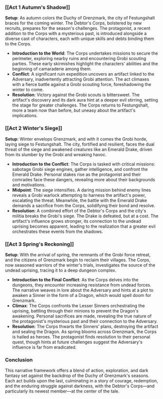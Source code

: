 ### [[Act 1 Autumn's Shadow]]

**Setup**: As autumn colors the Duchy of Grenzmark, the city of Festungshalt braces for the coming winter. The Debtor's Corps, bolstered by new recruits, prepares for the season's challenges. The protagonist, a recent addition to the Corps with a mysterious past, is introduced alongside a diverse cast of characters, each with unique skills and debts binding them to the Corps.

- **Introduction to the World**: The Corps undertakes missions to secure the perimeter, exploring nearby ruins and encountering Grobi scouting parties. These early skirmishes highlight the characters' abilities and the beginning of camaraderie among them.
- **Conflict**: A significant ruin expedition uncovers an artifact linked to the Adversary, inadvertently attracting Grobi attention. The act climaxes with a fierce battle against a Grobi scouting force, foreshadowing the winter to come.
- **Resolution**: Victory against the Grobi scouts is bittersweet. The artifact's discovery and its dark aura hint at a deeper evil stirring, setting the stage for greater challenges. The Corps returns to Festungshalt, more a team now than before, but uneasy about the artifact's implications.

### [[Act 2 Winter's Siege]]

**Setup**: Winter envelops Grenzmark, and with it comes the Grobi horde, laying siege to Festungshalt. The city, fortified and resilient, faces the dual threat of the siege and awakened creatures like an Emerald Drake, driven from its slumber by the Grobi and wreaking havoc.

- **Introduction to the Conflict**: The Corps is tasked with critical missions: sabotage Grobi siege engines, gather intelligence, and confront the Emerald Drake. Personal stakes rise as the protagonist and their comrades face these dangers, revealing more about their backgrounds and motivations.
- **Midpoint**: The siege intensifies. A daring mission behind enemy lines reveals a Grobi warlock attempting to harness the artifact's power, escalating the threat. Meanwhile, the battle with the Emerald Drake demands a sacrifice from the Corps, solidifying their bond and resolve.
- **Resolution**: A combined effort of the Debtor's Corps and the city's militia breaks the Grobi's siege. The Drake is defeated, but at a cost. The artifact's influence grows stronger, its connection to the undead uprising becomes apparent, leading to the realization that a greater evil orchestrates these events from the shadows.

### [[Act 3 Spring's Reckoning]]

**Setup**: With the arrival of spring, the remnants of the Grobi force retreat, and the citizens of Grenzmark begin to reclaim their villages. The Corps, now seasoned warriors of the winter's trials, investigates the source of the undead uprising, tracing it to a deep dungeon complex.

- **Introduction to the Final Conflict**: As the Corps delves into the dungeons, they encounter increasing resistance from undead forces. The narrative weaves in lore about the Adversary and hints at a plot to awaken a Sinner in the form of a Dragon, which would spell doom for Grenzmark.
- **Climax**: The Corps confronts the Lesser Sinners orchestrating the uprising, battling through their minions to prevent the Dragon's awakening. Personal sacrifices are made, revealing the true nature of the protagonist's mysterious past and their connection to the Adversary.
- **Resolution**: The Corps thwarts the Sinners' plans, destroying the artifact and sealing the Dragon. As spring blooms across Grenzmark, the Corps is hailed as heroes. The protagonist finds resolution to their personal quest, though hints at future challenges suggest the Adversary's influence is far from eradicated.

### Conclusion

This narrative framework offers a blend of action, exploration, and dark fantasy set against the backdrop of the Duchy of Grenzmark's seasons. Each act builds upon the last, culminating in a story of courage, redemption, and the enduring struggle against darkness, with the Debtor's Corps—and particularly its newest member—at the center of the tale.
